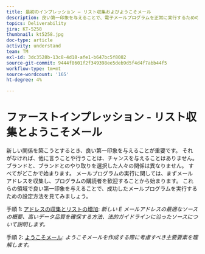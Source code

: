 ```yaml
---
title: 最初のインプレッション — リスト収集およびようこそメール
description: 良い第一印象を与えることで、電子メールプログラムを正常に実行するための設定を行う方法を学びます。
topics: Deliverability
jira: KT-5258
thumbnail: kt5258.jpg
doc-type: article
activity: understand
team: TM
exl-id: 3dc3528b-13c8-4d18-afe1-b647bc5f8082
source-git-commit: 9444f8601f2f349398ee5deb9d5f4d4f7abb44f5
workflow-type: tm+mt
source-wordcount: '165'
ht-degree: 4%

---
```


# ファーストインプレッション - リスト収集とようこそメール

新しい関係を築こうとするとき、良い第一印象を与えることが重要です。 それがなければ、他に言うことや行うことは、チャンスを与えることはありません。 ブランドと、ブランドとのやり取りを選択した人々の関係は異なりません。 すべてがどこかで始まります。 メールプログラムの実行に関しては、まずメールアドレスを収集し、プログラムの購読者を歓迎することから始まります。 これらの領域で良い第一印象を与えることで、成功したメールプログラムを実行するための設定方法を見てみましょう。

手順 1:  [アドレスの収集とリストの増加](/help/first-impressions/address-collection-and-list-growth.md):
*新しい E メールアドレスの最適なソースの概要、高いデータ品質を確保する方法、法的ガイドラインに沿ったソースについて説明します。*

手順 2:  [ようこそメール](/help/first-impressions/welcome-emails.md):
*ようこそメールを作成する際に考慮すべき主要要素を理解します。*
